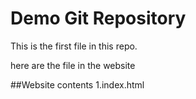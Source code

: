 # Demo Git Repository

This is the first file in this repo.

here are the file in the website

##Website contents
1.index.html